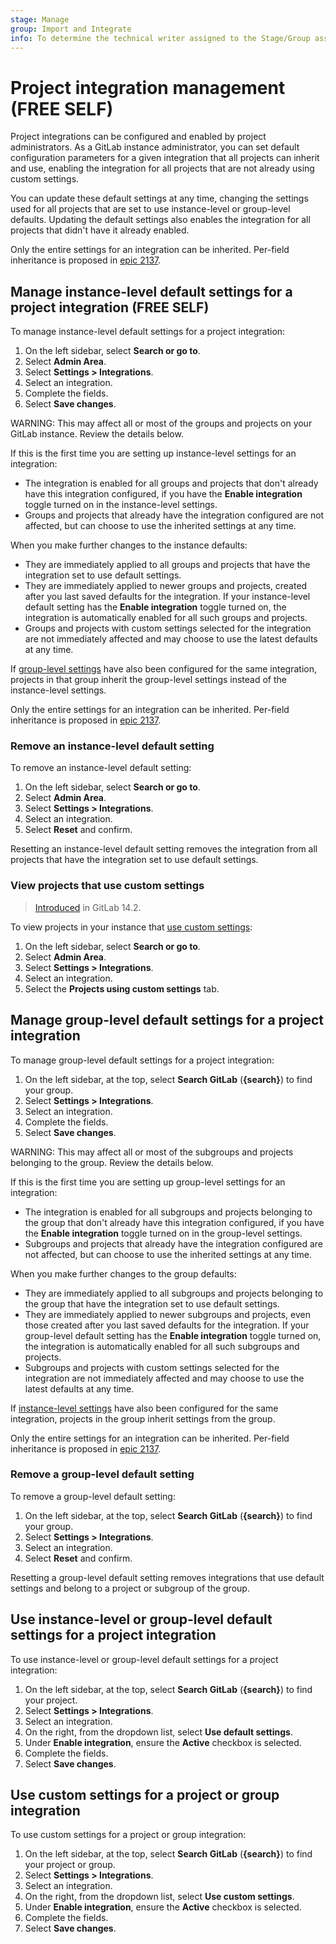 ```yaml
---
stage: Manage
group: Import and Integrate
info: To determine the technical writer assigned to the Stage/Group associated with this page, see https://about.gitlab.com/handbook/product/ux/technical-writing/#assignments
---
```


# Project integration management **(FREE SELF)**

Project integrations can be configured and enabled by project administrators. As a GitLab instance
administrator, you can set default configuration parameters for a given integration that all projects
can inherit and use, enabling the integration for all projects that are not already using custom
settings.

You can update these default settings at any time, changing the settings used for all projects that
are set to use instance-level or group-level defaults. Updating the default settings also enables the integration
for all projects that didn't have it already enabled.

Only the entire settings for an integration can be inherited. Per-field inheritance
is proposed in [epic 2137](https://gitlab.com/groups/gitlab-org/-/epics/2137).

## Manage instance-level default settings for a project integration **(FREE SELF)**

To manage instance-level default settings for a project integration:

1. On the left sidebar, select **Search or go to**.
1. Select **Admin Area**.
1. Select **Settings > Integrations**.
1. Select an integration.
1. Complete the fields.
1. Select **Save changes**.

WARNING:
This may affect all or most of the groups and projects on your GitLab instance. Review the details
below.

If this is the first time you are setting up instance-level settings for an integration:

- The integration is enabled for all groups and projects that don't already have this integration configured,
  if you have the **Enable integration** toggle turned on in the instance-level settings.
- Groups and projects that already have the integration configured are not affected, but can choose to use the
  inherited settings at any time.

When you make further changes to the instance defaults:

- They are immediately applied to all groups and projects that have the integration set to use default settings.
- They are immediately applied to newer groups and projects, created after you last saved defaults for the
  integration. If your instance-level default setting has the **Enable integration** toggle turned
  on, the integration is automatically enabled for all such groups and projects.
- Groups and projects with custom settings selected for the integration are not immediately affected and may
  choose to use the latest defaults at any time.

If [group-level settings](#manage-group-level-default-settings-for-a-project-integration) have also
been configured for the same integration, projects in that group inherit the group-level settings
instead of the instance-level settings.

Only the entire settings for an integration can be inherited. Per-field inheritance
is proposed in [epic 2137](https://gitlab.com/groups/gitlab-org/-/epics/2137).

### Remove an instance-level default setting

To remove an instance-level default setting:

1. On the left sidebar, select **Search or go to**.
1. Select **Admin Area**.
1. Select **Settings > Integrations**.
1. Select an integration.
1. Select **Reset** and confirm.

Resetting an instance-level default setting removes the integration from all projects that have the integration set to use default settings.

### View projects that use custom settings

> [Introduced](https://gitlab.com/gitlab-org/gitlab/-/issues/218252) in GitLab 14.2.

To view projects in your instance that [use custom settings](#use-custom-settings-for-a-project-or-group-integration):

1. On the left sidebar, select **Search or go to**.
1. Select **Admin Area**.
1. Select **Settings > Integrations**.
1. Select an integration.
1. Select the **Projects using custom settings** tab.

## Manage group-level default settings for a project integration

To manage group-level default settings for a project integration:

1. On the left sidebar, at the top, select **Search GitLab** (**{search}**) to find your group.
1. Select **Settings > Integrations**.
1. Select an integration.
1. Complete the fields.
1. Select **Save changes**.

WARNING:
This may affect all or most of the subgroups and projects belonging to the group. Review the details below.

If this is the first time you are setting up group-level settings for an integration:

- The integration is enabled for all subgroups and projects belonging to the group that don't already have
  this integration configured, if you have the **Enable integration** toggle turned on in the group-level
  settings.
- Subgroups and projects that already have the integration configured are not affected, but can choose to use
  the inherited settings at any time.

When you make further changes to the group defaults:

- They are immediately applied to all subgroups and projects belonging to the group that have the integration
  set to use default settings.
- They are immediately applied to newer subgroups and projects, even those created after you last saved defaults for the
  integration. If your group-level default setting has the **Enable integration** toggle turned on,
  the integration is automatically enabled for all such subgroups and projects.
- Subgroups and projects with custom settings selected for the integration are not immediately affected and
  may choose to use the latest defaults at any time.

If [instance-level settings](#manage-instance-level-default-settings-for-a-project-integration)
have also been configured for the same integration, projects in the group inherit settings from the group.

Only the entire settings for an integration can be inherited. Per-field inheritance
is proposed in [epic 2137](https://gitlab.com/groups/gitlab-org/-/epics/2137).

### Remove a group-level default setting

To remove a group-level default setting:

1. On the left sidebar, at the top, select **Search GitLab** (**{search}**) to find your group.
1. Select **Settings > Integrations**.
1. Select an integration.
1. Select **Reset** and confirm.

Resetting a group-level default setting removes integrations that use default settings and belong to a project or subgroup of the group.

## Use instance-level or group-level default settings for a project integration

To use instance-level or group-level default settings for a project integration:

1. On the left sidebar, at the top, select **Search GitLab** (**{search}**) to find your project.
1. Select **Settings > Integrations**.
1. Select an integration.
1. On the right, from the dropdown list, select **Use default settings**.
1. Under **Enable integration**, ensure the **Active** checkbox is selected.
1. Complete the fields.
1. Select **Save changes**.

## Use custom settings for a project or group integration

To use custom settings for a project or group integration:

1. On the left sidebar, at the top, select **Search GitLab** (**{search}**) to find your project or group.
1. Select **Settings > Integrations**.
1. Select an integration.
1. On the right, from the dropdown list, select **Use custom settings**.
1. Under **Enable integration**, ensure the **Active** checkbox is selected.
1. Complete the fields.
1. Select **Save changes**.
